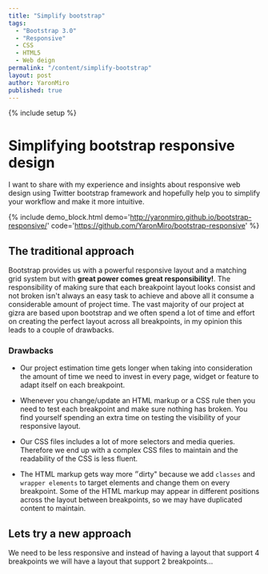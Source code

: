 ```yaml
---
title: "Simplify bootstrap"
tags:
  - "Bootstrap 3.0"
  - "Responsive"
  - CSS
  - HTML5
  - Web deign
permalink: "/content/simplify-bootstrap"
layout: post
author: YaronMiro
published: true
---
```


{% include setup %}

# Simplifying bootstrap responsive design
I want to share with my experience and insights about responsive web design using
Twitter bootstrap framework and hopefully help you to simplify your workflow and
make it more intuitive.

<!-- more -->

{% include demo_block.html demo='http://yaronmiro.github.io/bootstrap-responsive/' code='https://github.com/YaronMiro/bootstrap-responsive' %}

## The traditional approach
Bootstrap provides us with a powerful responsive layout and a matching grid system
but with **great power comes great responsibility!**. The responsibility of making
sure that each breakpoint layout looks consist and not broken isn't always an easy task
to achieve and above all it consume a considerable amount of project time.
The vast majority of our project at gizra are based upon bootstrap
and we often spend a lot of time and effort on creating the perfect layout
across all breakpoints, in my opinion this leads to a couple of drawbacks.

### Drawbacks
 * Our project estimation time gets longer when taking into consideration the
   amount of time we need to invest in every page, widget or feature to adapt
   itself on each breakpoint.

 * Whenever you change/update an HTML markup or a CSS rule then you need to
   test each breakpoint and make sure nothing has broken. You find yourself
   spending an extra time on testing the visibility of your responsive layout.

 * Our CSS files includes a lot of more selectors and media queries.
   Therefore we end up with a complex CSS files to maintain and the readability
   of the CSS is less fluent.

 * The HTML markup gets way more ״dirty"  because we add `classes` and `wrapper elements`
   to target elements and change them on every breakpoint.
   Some of the HTML markup may appear in different positions across the layout between
   breakpoints, so we may have duplicated content to maintain.

## Lets try a new approach
We need to be less responsive and instead of having a layout that support
4 breakpoints we will have a layout that support 2 breakpoints...

